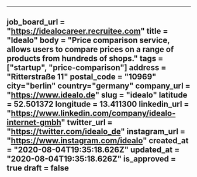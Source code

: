 ---

job_board_url = "https://idealocareer.recruitee.com"
title = "Idealo"
body = "Price comparison service, allows users to compare prices on a range of products from hundreds of shops."
tags = ["startup", "price-comparison"]
address = "Ritterstraße 11"
postal_code = "10969"
city="berlin"
country="germany"
company_url = "https://www.idealo.de"
slug = "idealo"
latitude = 52.501372
longitude = 13.411300
linkedin_url = "https://www.linkedin.com/company/idealo-internet-gmbh"
twitter_url = "https://twitter.com/idealo_de"
instagram_url = "https://www.instagram.com/idealo"
created_at = "2020-08-04T19:35:18.626Z"
updated_at = "2020-08-04T19:35:18.626Z"
is_approved = true
draft = false
---